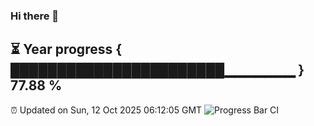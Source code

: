 ### Hi there 👋
⏳ Year progress { ███████████████████████▁▁▁▁▁▁▁ } 77.88 %
---
⏰ Updated on Sun, 12 Oct 2025 06:12:05 GMT
![Progress Bar CI](https://github.com/Moyi321/Moyi321/workflows/Progress%20Bar%20CI/badge.svg)
